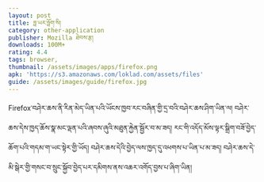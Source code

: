 ```yaml
---
layout: post
title: ཧྥ་ཡར་ཧྥོག་སི།
category: other-application
publisher: Mozilla ཐེབས་རྩ།
downloads: 100M+
rating: 4.4
tags: browser,
thumbnail: /assets/images/apps/firefox.png
apk: 'https://s3.amazonaws.com/loklad.com/assets/files'
guide: /assets/images/guide/firefox.jpg
---
```


Firefox་བཤེར་ཆས་ནི་རིན་མེད་ཡིན་པའི་ཡོངས་ཁྱབ་རང་བཞིན་གྱི་དྲ་བའི་བཤེར་ཆས་ཤིག་ཡིན་ལ། བཤེར་ཆས་དེས་ཁྱད་ཆོས་སྣ་མང་ལྡན་པའི་ཞབས་ཞུའི་མཐུན་རྐྱེན་སྦྱོར་བ་མ་ཟད། རང་གི་འདོད་མོས་ལྟར་སྒྲིག་བཟོ་བྱེད་ཆོག་པའི་གདམ་ག་ཡང་སྟེར་གྱི་ཡོད། བཤེར་ཆས་དེའི་བྱེད་ལས་ཁྱད་དུ་འཕགས་པ་ཡིན་པ་མ་ཟད། བཤེར་ཆས་དེ་མི་སྒེར་གྱི་གསང་བ་སྲུང་སྐྱོབ་བྱེད་པར་དམིགས་ནས་འཆར་འགོད་བྱས་པ་ཞིག་ཡིན།